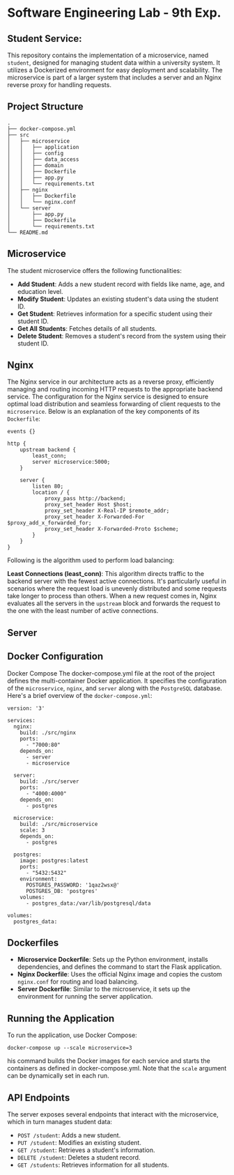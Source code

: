 # Software Engineering Lab - 9th Exp.

## Student Service:
This repository contains the implementation of a microservice, named `student`, designed for managing student data within a university system. It utilizes a Dockerized environment for easy deployment and scalability. The microservice is part of a larger system that includes a server and an Nginx reverse proxy for handling requests.

## Project Structure

```
.
├── docker-compose.yml
├── src
│   ├── microservice
│   │   ├── application
│   │   ├── config
│   │   ├── data_access
│   │   ├── domain
│   │   ├── Dockerfile
│   │   ├── app.py
│   │   └── requirements.txt
│   ├── nginx
│   │   ├── Dockerfile
│   │   └── nginx.conf
│   └── server
│       ├── app.py
│       ├── Dockerfile
│       └── requirements.txt
└── README.md
```
## Microservice
The student microservice offers the following functionalities:

- **Add Student**: Adds a new student record with fields like name, age, and education level.
- **Modify Student**: Updates an existing student's data using the student ID.
- **Get Student**: Retrieves information for a specific student using their student ID.
- **Get All Students**: Fetches details of all students.
- **Delete Student**: Removes a student's record from the system using their student ID.

## Nginx
The Nginx service in our architecture acts as a reverse proxy, efficiently managing and routing incoming HTTP requests to the appropriate backend service. The configuration for the Nginx service is designed to ensure optimal load distribution and seamless forwarding of client requests to the `microservice`. Below is an explanation of the key components of its `Dockerfile`:

```
events {}

http {
    upstream backend {
        least_conn;
        server microservice:5000;
    }

    server {
        listen 80;
        location / {
            proxy_pass http://backend;
            proxy_set_header Host $host;
            proxy_set_header X-Real-IP $remote_addr;
            proxy_set_header X-Forwarded-For $proxy_add_x_forwarded_for;
            proxy_set_header X-Forwarded-Proto $scheme;
        }
    }
}
```
Following is the algorithm used to perform load balancing:

**Least Connections (least_conn)**: This algorithm directs traffic to the backend server with the fewest active connections. It's particularly useful in scenarios where the request load is unevenly distributed and some requests take longer to process than others. When a new request comes in, Nginx evaluates all the servers in the `upstream` block and forwards the request to the one with the least number of active connections.

## Server

## Docker Configuration
Docker Compose
The docker-compose.yml file at the root of the project defines the multi-container Docker application. It specifies the configuration of the `microservice`, `nginx`, and `server` along with the `PostgreSQL` database.
Here's a brief overview of the `docker-compose.yml`:
```
version: '3'

services:
  nginx:
    build: ./src/nginx
    ports:
      - "7000:80"
    depends_on:
      - server
      - microservice

  server:
    build: ./src/server
    ports:
      - "4000:4000"
    depends_on:
      - postgres

  microservice:
    build: ./src/microservice
    scale: 3
    depends_on:
      - postgres

  postgres:
    image: postgres:latest
    ports:
      - "5432:5432"
    environment:
      POSTGRES_PASSWORD: '1qaz2wsx@'
      POSTGRES_DB: 'postgres'
    volumes:
      - postgres_data:/var/lib/postgresql/data

volumes:
  postgres_data:
```


## Dockerfiles

- **Microservice Dockerfile**: Sets up the Python environment, installs dependencies, and defines the command to start the Flask application.
- **Nginx Dockerfile**: Uses the official Nginx image and copies the custom `nginx.conf` for routing and load balancing.
- **Server Dockerfile**: Similar to the microservice, it sets up the environment for running the server application.

## Running the Application

To run the application, use Docker Compose:

```docker-compose up --scale microservice=3```

his command builds the Docker images for each service and starts the containers as defined in docker-compose.yml. Note that the `scale` argument can be dynamically set in each run.
 
## API Endpoints
The server exposes several endpoints that interact with the microservice, which in turn manages student data:

- `POST /student`: Adds a new student.
- `PUT /student`: Modifies an existing student.
- `GET /student`: Retrieves a student's information.
- `DELETE /student`: Deletes a student record.
- `GET /students`: Retrieves information for all students.
